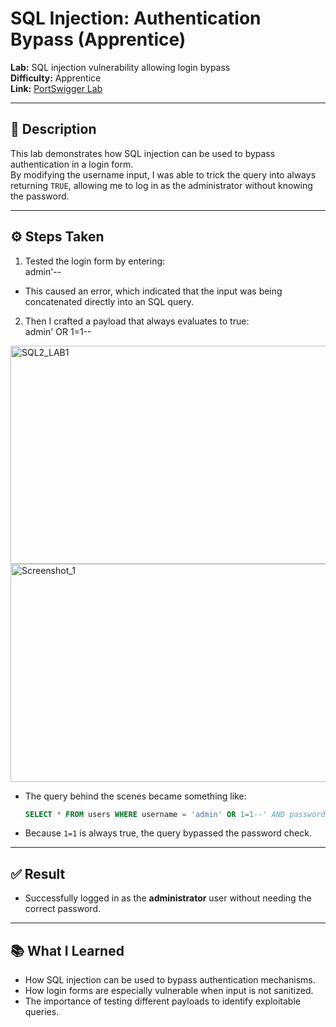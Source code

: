 # SQL Injection: Authentication Bypass (Apprentice)

**Lab:** SQL injection vulnerability allowing login bypass  
**Difficulty:** Apprentice  
**Link:** [PortSwigger Lab](https://portswigger.net/web-security/sql-injection/lab-login-bypass)  

---

## 📝 Description
This lab demonstrates how SQL injection can be used to bypass authentication in a login form.  
By modifying the username input, I was able to trick the query into always returning `TRUE`, allowing me to log in as the administrator without knowing the password.  

---

## ⚙️ Steps Taken
1. Tested the login form by entering:  
admin'--
- This caused an error, which indicated that the input was being concatenated directly into an SQL query.  

2. Then I crafted a payload that always evaluates to true:  
admin' OR 1=1--
<img width="700" height="349" alt="SQL2_LAB1" src="https://github.com/user-attachments/assets/560d132c-7000-43d9-8ede-a05043071bce" />
<img width="700" height="349" alt="Screenshot_1" src="https://github.com/user-attachments/assets/f57c3ac4-9ed5-4064-8271-b03a9ccf28ac" />

- The query behind the scenes became something like:  
  ```sql
  SELECT * FROM users WHERE username = 'admin' OR 1=1--' AND password = '...';
  ```  
- Because `1=1` is always true, the query bypassed the password check.  

---

## ✅ Result
- Successfully logged in as the **administrator** user without needing the correct password.  

---

## 📚 What I Learned
- How SQL injection can be used to bypass authentication mechanisms.  
- How login forms are especially vulnerable when input is not sanitized.  
- The importance of testing different payloads to identify exploitable queries.  


